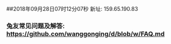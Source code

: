 ##2018年09月28日07时12分07秒 新址: 159.65.190.83
### 兔友常见问题及解答: https://github.com/wanggonging/d/blob/w/FAQ.md
